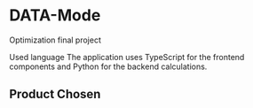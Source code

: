 # DATA-Mode
Optimization final project

Used language
The application uses TypeScript for the frontend components and Python for the backend calculations.





Product Chosen
--------------------
